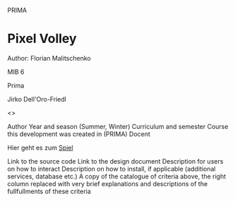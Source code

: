 PRIMA

# Pixel Volley

Author: Florian Malitschenko

MIB 6

Prima

Jirko Dell'Oro-Friedl

<>

Author
Year and season (Summer, Winter)
Curriculum and semester
Course this development was created in (PRIMA)
Docent

Hier geht es zum [Spiel](https://swampowl.github.io/PRIMA/PixelVolley/index.html)

Link to the source code
Link to the design document
Description for users on how to interact
Description on how to install, if applicable (additional services, database etc.)
A copy of the catalogue of criteria above, the right column replaced with very brief explanations and descriptions of the fullfullments of these criteria

